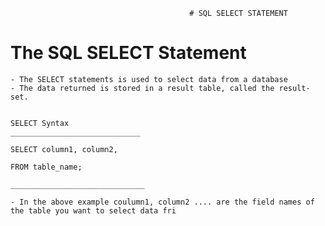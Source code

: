 											# SQL SELECT STATEMENT 

 # The SQL SELECT Statement 

 	- The SELECT statements is used to select data from a database
 	- The data returned is stored in a result table, called the result-set. 


 	SELECT Syntax
 	_____________________________

 	SELECT column1, column2, 

 	FROM table_name; 

 	______________________________

 	- In the above example coulumn1, column2 .... are the field names of the table you want to select data fri